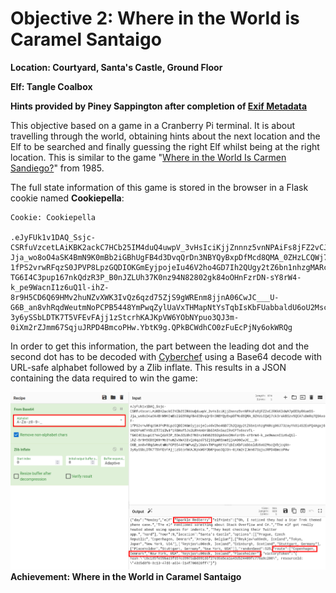 
# Objective 2: Where in the World is Caramel Santaigo
**Location: Courtyard, Santa's Castle, Ground Floor**

**Elf: Tangle Coalbox**

**Hints provided by Piney Sappington after completion of [Exif Metadata](https://github.com/joergschwarzwaelder/hhc2021/blob/master/Additional/Exif%20Metadata.md)**

This objective based on a game in a Cranberry Pi terminal.
It is about travelling through the world, obtaining hints about the next location and the Elf to be searched and finally guessing the right Elf whilst being at the right location.
This is similar to the game "[Where in the World Is Carmen Sandiego?](https://en.wikipedia.org/wiki/Where_in_the_World_Is_Carmen_Sandiego?_%281985_video_game%29)" from 1985.

The full state information of this game is stored in the browser in a Flask cookie named **Cookiepella**:

```
Cookie: Cookiepella

.eJyFUk1v1DAQ_Ssjc-CSRfuVzcetLAiKBK2ackC7HCb25IM4duQ4uwpV_3vHsIciKjjZnnnz5vnNPAiFs8jFZ2vCJRKkK34WA7pOE9yRKsm5S-Jja_wo8oO4aSK4BmN9K0mBb2iGBhUgFB4d3DvqQrDn3NBYQyBxpDfMcd8QMA_0ZHzLCQWj7ck3rakBSzv5QCA7uDmRq7Q9AxoF-1fPS2vrwRFqzS0JPVP8LpzGQDIOKGmEyjpojeIu46V2ho4GD7Ih2QUgy2tZ6bn1nhzgMARcg06J73zayYk8i4S2EoPQ4Agaj69H2OPoNTHYDiET7DiIW4f1RBHsf5Js2LRhKnUrGbS3A5kGazIRvCPTs6scvTL-TG6I4C3pup167nkQdzR3P_B0nJZLUh37K0nz94N82802gk84oOHnFzrDN-sY8rW4-k_pe9WacnI1z6uQ1l-ihZ-8r9H5CD6Q69HMv2huNZvXWK3IvQz6qzd75ZjS9gWREnm8jjnA06CwJC___U-G6B_an8vhRqdWeutmNoPCPB5448YmPwqZylUaVxTHMapNtYsTqbIsKbFUabbaldU6oU2MscQVbjcqXm-3y6ySSbLDTK7T5VFEvFAjj1zStcrhKAJKpVW6YObNYpuo3QJ3m-0iXm2rZJmm67SqjuJRPD4BmcoPHw.YbtK9g.QPkBCWdhCO0zFuEcPjNy6okWRQg
```
In order to get this information, the part between the leading dot and the second dot has to be decoded with [Cyberchef](https://gchq.github.io/CyberChef/) using a Base64 decode with URL-safe alphabet followed by a Zlib inflate. This results in a JSON containing the data required to win the game:

![Cyberchef](https://github.com/joergschwarzwaelder/hhc2021/blob/master/Objective-2/cyberchef.png)
**Achievement: Where in the World in Caramel Santaigo**
